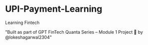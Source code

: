 # UPI-Payment-Learning
Learning Fintech


"Built as part of GPT FinTech Quanta Series – Module 1 Project 💼 by @lokeshagarwal2304"
